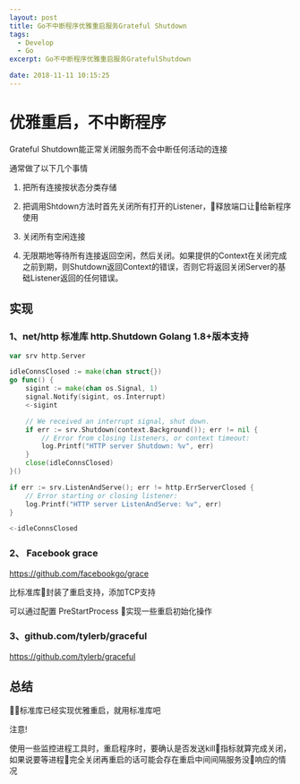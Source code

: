 ```yaml
---
layout: post
title: Go不中断程序优雅重启服务Grateful Shutdown
tags: 
  - Develop
  - Go
excerpt: Go不中断程序优雅重启服务GratefulShutdown

date: 2018-11-11 10:15:25
---
```


# 优雅重启，不中断程序

Grateful Shutdown能正常关闭服务而不会中断任何活动的连接

通常做了以下几个事情

1. 把所有连接按状态分类存储

2. 把调用Shtdown方法时首先关闭所有打开的Listener，释放端口让给新程序使用

3. 关闭所有空闲连接

4. 无限期地等待所有连接返回空闲，然后关闭。如果提供的Context在关闭完成之前到期，则Shutdown返回Context的错误，否则它将返回关闭Server的基础Listener返回的任何错误。

## 实现

### 1、net/http 标准库 http.Shutdown Golang 1.8+版本支持

```go
var srv http.Server

idleConnsClosed := make(chan struct{})
go func() {
    sigint := make(chan os.Signal, 1)
    signal.Notify(sigint, os.Interrupt)
    <-sigint

    // We received an interrupt signal, shut down.
    if err := srv.Shutdown(context.Background()); err != nil {
        // Error from closing listeners, or context timeout:
        log.Printf("HTTP server Shutdown: %v", err)
    }
    close(idleConnsClosed)
}()

if err := srv.ListenAndServe(); err != http.ErrServerClosed {
    // Error starting or closing listener:
    log.Printf("HTTP server ListenAndServe: %v", err)
}

<-idleConnsClosed
```

### 2、 Facebook grace

<https://github.com/facebookgo/grace>

比标准库封装了重启支持，添加TCP支持

可以通过配置 PreStartProcess 实现一些重启初始化操作

### 3、github.com/tylerb/graceful

<https://github.com/tylerb/graceful>

## 总结

标准库已经实现优雅重启，就用标准库吧

注意! 

使用一些监控进程工具时，重启程序时，要确认是否发送kill指标就算完成关闭，如果说要等进程完全关闭再重启的话可能会存在重启中间间隔服务没响应的情况